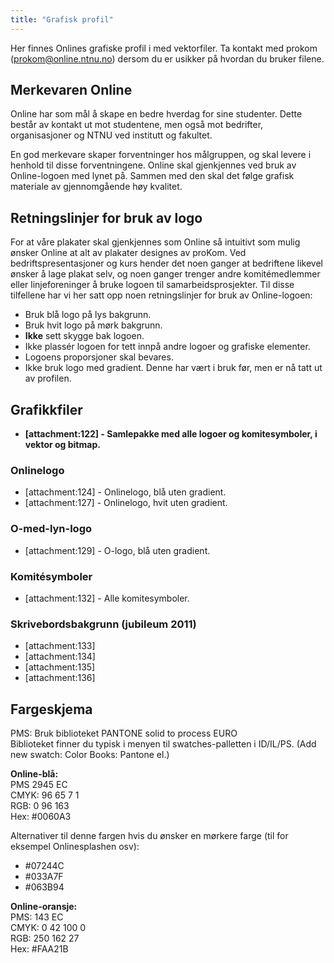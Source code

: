```yaml
---
title: "Grafisk profil"
---
```


Her finnes Onlines grafiske profil i med vektorfiler. Ta kontakt med prokom (prokom@online.ntnu.no) dersom du er usikker på hvordan du bruker filene.

## Merkevaren Online
Online har som mål å skape en bedre hverdag for sine studenter. Dette består av kontakt ut mot studentene, men også mot bedrifter, organisasjoner og NTNU ved institutt og fakultet. 

En god merkevare skaper forventninger hos målgruppen, og skal levere i henhold til disse forventningene.
Online skal gjenkjennes ved bruk av Online-logoen med lynet på. Sammen med den skal det følge grafisk materiale av gjennomgående høy kvalitet.

## Retningslinjer for bruk av logo

For at våre plakater skal gjenkjennes som Online så intuitivt som mulig ønsker Online at alt av plakater designes av proKom. Ved bedriftspresentasjoner og kurs hender det noen ganger at bedriftene likevel ønsker å lage plakat selv, og noen ganger trenger andre komitémedlemmer eller linjeforeninger å bruke logoen til samarbeidsprosjekter. Til disse tilfellene har vi her satt opp noen retningslinjer for bruk av Online-logoen:


* Bruk blå logo på lys bakgrunn.
* Bruk hvit logo på mørk bakgrunn.
* **Ikke** sett skygge bak logoen.
* Ikke plassér logoen for tett innpå andre logoer og grafiske elementer.
* Logoens proporsjoner skal bevares.  
* Ikke bruk logo med gradient. Denne har vært i bruk før, men er nå tatt ut av profilen.

## Grafikkfiler

* **[attachment:122] - Samlepakke med alle logoer og komitesymboler, i vektor og bitmap.**

### Onlinelogo


* [attachment:124] - Onlinelogo, blå uten gradient.
* [attachment:127] - Onlinelogo, hvit uten gradient.

### O-med-lyn-logo

* [attachment:129] - O-logo, blå uten gradient.

### Komitésymboler

* [attachment:132] - Alle komitesymboler.

### Skrivebordsbakgrunn (jubileum 2011)

* [attachment:133]
* [attachment:134]
* [attachment:135]
* [attachment:136]

## Fargeskjema

PMS: Bruk biblioteket PANTONE solid to process EURO  
Biblioteket finner du typisk i menyen til swatches-palletten i ID/IL/PS. (Add new swatch: Color Books: Pantone el.)

**Online-blå:**  
PMS 2945 EC  
CMYK: 96 65 7 1  
RGB: 0 96 163  
Hex: #0060A3  

Alternativer til denne fargen hvis du ønsker en mørkere farge (til for eksempel Onlinesplashen osv):  

* #07244C  
* #033A7F  
* #063B94

**Online-oransje:**  
PMS: 143 EC  
CMYK: 0 42 100 0  
RGB: 250 162 27  
Hex: #FAA21B
